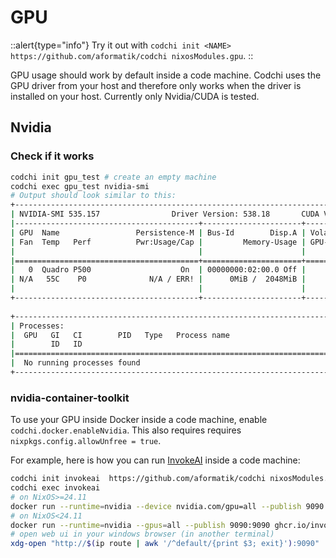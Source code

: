 # GPU

::alert{type="info"}
Try it out with `codchi init <NAME> https://github.com/aformatik/codchi nixosModules.gpu`.
::

GPU usage should work by default inside a code machine. Codchi uses the GPU driver from your host and therefore only works when the driver is installed on your host. Currently only Nvidia/CUDA is tested.

## Nvidia

### Check if it works

```bash
codchi init gpu_test # create an empty machine
codchi exec gpu_test nvidia-smi
# Output should look similar to this:
+---------------------------------------------------------------------------------------+
| NVIDIA-SMI 535.157                Driver Version: 538.18       CUDA Version: 12.2     |
|-----------------------------------------+----------------------+----------------------+
| GPU  Name                 Persistence-M | Bus-Id        Disp.A | Volatile Uncorr. ECC |
| Fan  Temp   Perf          Pwr:Usage/Cap |         Memory-Usage | GPU-Util  Compute M. |
|                                         |                      |               MIG M. |
|=========================================+======================+======================|
|   0  Quadro P500                    On  | 00000000:02:00.0 Off |                  N/A |
| N/A   55C    P0              N/A / ERR! |      0MiB /  2048MiB |      1%      Default |
|                                         |                      |                  N/A |
+-----------------------------------------+----------------------+----------------------+
                                                                                         
+---------------------------------------------------------------------------------------+
| Processes:                                                                            |
|  GPU   GI   CI        PID   Type   Process name                            GPU Memory |
|        ID   ID                                                             Usage      |
|=======================================================================================|
|  No running processes found                                                           |
+---------------------------------------------------------------------------------------+
```

### nvidia-container-toolkit

To use your GPU inside Docker inside a code machine, enable `codchi.docker.enableNvidia`. This also requires requires `nixpkgs.config.allowUnfree = true`.

For example, here is how you can run [InvokeAI](https://github.com/invoke-ai/InvokeAI) inside a code machine:
```bash
codchi init invokeai  https://github.com/aformatik/codchi nixosModules.gpu
codchi exec invokeai
# on NixOS>=24.11
docker run --runtime=nvidia --device nvidia.com/gpu=all --publish 9090:9090 ghcr.io/invoke-ai/invokeai
# on NixOS<24.11
docker run --runtime=nvidia --gpus=all --publish 9090:9090 ghcr.io/invoke-ai/invokeai
# open web ui in your windows browser (in another terminal)
xdg-open "http://$(ip route | awk '/^default/{print $3; exit}'):9090"
```
